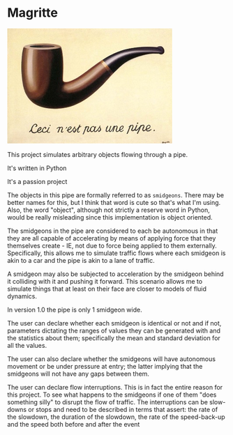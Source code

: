 <!---
Copyright 2024, 2025 Philip S. Priest

This file is part of Magritte.

Magritte is free software: you can redistribute it and/or modify it under the terms of the GNU General Public License as published by the Free Software Foundation, either version 3 of the License, or (at your option) any later version.
Magritte is distributed in the hope that it will be useful, but WITHOUT ANY WARRANTY; without even the implied warranty of MERCHANTABILITY or FITNESS FOR A PARTICULAR PURPOSE. See the GNU General Public License for more details.
You should have received a copy of the GNU General Public License along with Magritte. If not, see <https://www.gnu.org/licenses/>.
--->


# Magritte

![Ceci n'est pas une pipe](MagrittePipe.jpg?raw=t)

This project simulates arbitrary objects flowing through a pipe. 

It's written in Python

It's a passion project

The objects in this pipe are formally referred to as `smidgeons`. There may be better names for this, but I think that word is cute so that's what I'm using. Also, the word "object", although not strictly a reserve word in Python, would be really misleading since this implementation is object oriented.

The smidgeons in the pipe are considered to each be autonomous in that they are all capable of accelerating by means of applying force that they themselves create - IE, not due to force being applied to them externally. Specifically, this allows me to simulate traffic flows where each smidgeon is akin to a car and the pipe is akin to a lane of traffic.

A smidgeon may also be subjected to acceleration by the smidgeon behind it colliding with it and pushing it forward. This scenario allows me to simulate things that at least on their face are closer to models of fluid dynamics.

In version 1.0 the pipe is only 1 smidgeon wide.

The user can declare whether each smidgeon is identical or not and if not, parameters dictating the ranges of values they can be generated with and the statistics about them; specifically the mean and standard deviation for all the values.

The user can also declare whether the smidgeons will have autonomous movement or be under pressure at entry; the latter implying that the smidgeons will not have any gaps between them.

The user can declare flow interruptions. This is in fact the entire reason for this project. To see what happens to the smidgeons if one of them "does something silly" to disrupt the flow of traffic. The interruptions can be slow-downs or stops and need to be described in terms that assert: the rate of the slowdown, the duration of the slowdown, the rate of the speed-back-up and the speed both before and after the event